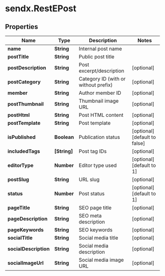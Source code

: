 # sendx.RestEPost

## Properties

Name | Type | Description | Notes
------------ | ------------- | ------------- | -------------
**name** | **String** | Internal post name | 
**postTitle** | **String** | Public post title | 
**postDescription** | **String** | Post excerpt/description | [optional] 
**postCategory** | **String** | Category ID (with or without prefix) | [optional] 
**member** | **String** | Author member ID | [optional] 
**postThumbnail** | **String** | Thumbnail image URL | [optional] 
**postHtml** | **String** | Post HTML content | [optional] 
**postTemplate** | **String** | Post template | [optional] 
**isPublished** | **Boolean** | Publication status | [optional] [default to false]
**includedTags** | **[String]** | Post tag IDs | [optional] 
**editorType** | **Number** | Editor type used | [optional] [default to 1]
**postSlug** | **String** | URL slug | [optional] 
**status** | **Number** | Post status | [optional] [default to 1]
**pageTitle** | **String** | SEO page title | [optional] 
**pageDescription** | **String** | SEO meta description | [optional] 
**pageKeywords** | **String** | SEO keywords | [optional] 
**socialTitle** | **String** | Social media title | [optional] 
**socialDescription** | **String** | Social media description | [optional] 
**socialImageUrl** | **String** | Social media image URL | [optional] 



